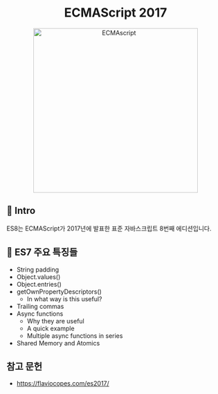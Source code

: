 <h1 align="center">ECMAScript 2017</h1>

<p align="center">
    <img width="380"  alt="ECMAscript" src="https://images.unsplash.com/photo-1513885897901-c41bcf10a1ea?ixid=MXwxMjA3fDB8MHxwaG90by1wYWdlfHx8fGVufDB8fHw%3D&ixlib=rb-1.2.1&auto=format&fit=crop&w=1350&q=80
" />
</p>

## 🚀 Intro

ES8는 ECMAScript가 2017년에 발표한 표준 자바스크립트 8번째 에디션입니다.

## 👀 ES7 주요 특징들

- String padding
- Object.values()
- Object.entries()
- getOwnPropertyDescriptors()
  - In what way is this useful?
- Trailing commas
- Async functions
  - Why they are useful
  - A quick example
  - Multiple async functions in series
- Shared Memory and Atomics

## 참고 문헌

- https://flaviocopes.com/es2017/
